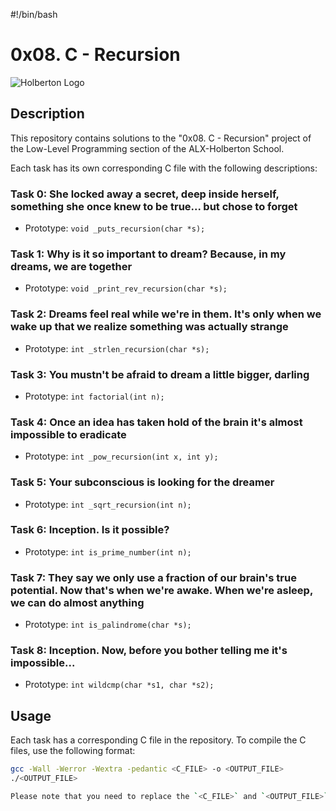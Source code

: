 #!/bin/bash

# 0x08. C - Recursion

![Holberton Logo](https://s3.amazonaws.com/intranet-projects-files/holbertonschool-low_level_programming/219/a88.jpg)

## Description

This repository contains solutions to the "0x08. C - Recursion" project of the Low-Level Programming section of the ALX-Holberton School.

Each task has its own corresponding C file with the following descriptions:

### Task 0: She locked away a secret, deep inside herself, something she once knew to be true... but chose to forget

- Prototype: `void _puts_recursion(char *s);`

### Task 1: Why is it so important to dream? Because, in my dreams, we are together

- Prototype: `void _print_rev_recursion(char *s);`

### Task 2: Dreams feel real while we're in them. It's only when we wake up that we realize something was actually strange

- Prototype: `int _strlen_recursion(char *s);`

### Task 3: You mustn't be afraid to dream a little bigger, darling

- Prototype: `int factorial(int n);`

### Task 4: Once an idea has taken hold of the brain it's almost impossible to eradicate

- Prototype: `int _pow_recursion(int x, int y);`

### Task 5: Your subconscious is looking for the dreamer

- Prototype: `int _sqrt_recursion(int n);`

### Task 6: Inception. Is it possible?

- Prototype: `int is_prime_number(int n);`

### Task 7: They say we only use a fraction of our brain's true potential. Now that's when we're awake. When we're asleep, we can do almost anything

- Prototype: `int is_palindrome(char *s);`

### Task 8: Inception. Now, before you bother telling me it's impossible...

- Prototype: `int wildcmp(char *s1, char *s2);`

## Usage

Each task has a corresponding C file in the repository. To compile the C files, use the following format:

```bash
gcc -Wall -Werror -Wextra -pedantic <C_FILE> -o <OUTPUT_FILE>
./<OUTPUT_FILE>

Please note that you need to replace the `<C_FILE>` and `<OUTPUT_FILE>` placeholders with the appropriate values when compiling and running the C files. Additionally, replace the GitHub repository URL and author information with the correct details for your project.

